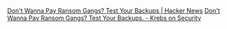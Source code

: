 
[Don't Wanna Pay Ransom Gangs? Test Your Backups | Hacker News](https://news.ycombinator.com/item?id=27887329)
[Don't Wanna Pay Ransom Gangs? Test Your Backups. - Krebs on Security](https://krebsonsecurity.com/2021/07/dont-wanna-pay-ransom-gangs-test-your-backups/)
